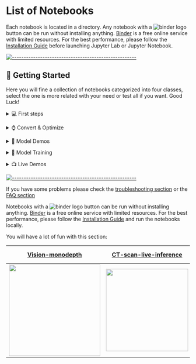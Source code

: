 # List of Notebooks

Each notebook is located in a directory. Any notebook with a ![binder logo](https://mybinder.org/badge_logo.svg) button can be run without installing anything. [Binder](https://mybinder.org/) is a free online service with limited resources. For the best performance, please follow the [Installation Guide](https://github.com/openvinotoolkit/openvino_notebooks/blob/main/README.md#installation) before launching Jupyter Lab or
Jupyter Notebook.

[![-----------------------------------------------------](https://user-images.githubusercontent.com/10940214/155750931-fc094349-b6ec-4e1f-9f9a-113e67941119.jpg)]()

<div id='getting-started'/>

## 🚀 Getting Started



Here you will fine a collection of notebooks categorized into four classes, select the one is more related with your need or test all if you want. Good Luck! 

<div id='first-steps'/>

<p>
<details>
<summary> 💻 First steps </summary>

Brief tutorials that demonstrate how to use OpenVINO's Python API for inference.

| [001-hello-world](001-hello-world/)<br>[![Binder](https://mybinder.org/badge_logo.svg)](https://mybinder.org/v2/gh/openvinotoolkit/openvino_notebooks/HEAD?filepath=notebooks%2F001-hello-world%2F001-hello-world.ipynb) | [002-openvino-api](002-openvino-api/)<br>[![Binder](https://mybinder.org/badge_logo.svg)](https://mybinder.org/v2/gh/openvinotoolkit/openvino_notebooks/HEAD?filepath=notebooks%2F002-openvino-api%2F002-openvino-api.ipynb) | [003-hello-segmentation](003-hello-segmentation/)<br>[![Binder](https://mybinder.org/badge_logo.svg)](https://mybinder.org/v2/gh/openvinotoolkit/openvino_notebooks/HEAD?filepath=notebooks%2F003-hello-segmentation%2F003-hello-segmentation.ipynb) | [004-hello-detection](004-hello-detection/)<br>[![Binder](https://mybinder.org/badge_logo.svg)](https://mybinder.org/v2/gh/openvinotoolkit/openvino_notebooks/HEAD?filepath=notebooks%2F004-hello-detection%2F004-hello-detection.ipynb) | 
| -------------------------------------------------------------------------------- | --------------------------------------------------------------------------- | ------------------------------------------------------------------------- | ---------------------------------------------------------------------------------------- |  
| Classify an image with OpenVINO | Learn the OpenVINO Python API | Semantic segmentation with OpenVINO | Text detection with OpenVINO  | 
| <img src="https://user-images.githubusercontent.com/36741649/127170593-86976dc3-e5e4-40be-b0a6-206379cd7df5.jpg" width=140> | <img src="https://user-images.githubusercontent.com/15709723/127787560-d8ec4d92-b4a0-411f-84aa-007e90faba98.png" width=250> | <img src="https://user-images.githubusercontent.com/15709723/128290691-e2eb875c-775e-4f4d-a2f4-15134044b4bb.png" width=150> | <img src="https://user-images.githubusercontent.com/36741649/128489933-bf215a3f-06fa-4918-8833-cb0bf9fb1cc7.jpg" width=150>  | 
</details>
</p>



<div id='converte-and-optimize'/>

<p>
<details>
<summary> ⌚ Convert & Optimize</summary>

Tutorials that explain how to optimize and quantize models with OpenVINO tools.
	
| [101-tensorflow-to-openvino](101-tensorflow-to-openvino/)<br>[![Binder](https://mybinder.org/badge_logo.svg)](https://mybinder.org/v2/gh/openvinotoolkit/openvino_notebooks/HEAD?filepath=notebooks%2F101-tensorflow-to-openvino%2F101-tensorflow-to-openvino.ipynb) |  [102-pytorch-onnx-to-openvino](102-pytorch-onnx-to-openvino/) | [103-paddle-onnx-to-openvino](103-paddle-onnx-to-openvino/)<br>[![Binder](https://mybinder.org/badge_logo.svg)](https://mybinder.org/v2/gh/openvinotoolkit/openvino_notebooks/HEAD?filepath=notebooks%2F103-paddle-onnx-to-openvino%2F103-paddle-onnx-to-openvino-classification.ipynb) | [104-model-tools](104-model-tools/)<br>[![Binder](https://mybinder.org/badge_logo.svg)](https://mybinder.org/v2/gh/openvinotoolkit/openvino_notebooks/HEAD?filepath=notebooks%2F104-model-tools%2F104-model-tools.ipynb) | 
| -------------------------------------------------------------------------------- | --------------------------------------------------------------------------- | ------------------------------------------------------------------------- | ---------------------------------------------------------------------------------------- |  
| Convert TensorFlow models to OpenVINO IR | Convert PyTorch models to OpenVINO IR | Convert PaddlePaddle models to OpenVINO IR | Download, convert and benchmark models from Open Model Zoo  | 
| <img src="https://user-images.githubusercontent.com/15709723/127779167-9d33dcc6-9001-4d74-a089-8248310092fe.png" width=250> | <img src="https://user-images.githubusercontent.com/15709723/127779246-32e7392b-2d72-4a7d-b871-e79e7bfdd2e9.png" width=300 > | <img src="https://user-images.githubusercontent.com/15709723/127779326-dc14653f-a960-4877-b529-86908a6f2a61.png" width=300>  | <img src="https://user-images.githubusercontent.com/10940214/157541917-c5455105-b0d9-4adf-91a7-fbc142918015.png" width=150>  |
	
More amazing notebooks here! Please take a look of the complete list.

| Notebook | Description | 
| :-------------------------------------------------------------------------------------------------------------------------------------------------------------------------------------------------------------------------------------------------------------------------------------------------------------------------------------: | :------------------------------------------------------------------------------- | 
| [101-tensorflow-to-openvino](101-tensorflow-to-openvino/)<br>[![Binder](https://mybinder.org/badge_logo.svg)](https://mybinder.org/v2/gh/openvinotoolkit/openvino_notebooks/HEAD?filepath=notebooks%2F101-tensorflow-to-openvino%2F101-tensorflow-to-openvino.ipynb) | Convert TensorFlow models to OpenVINO IR | 
| [102-pytorch-onnx-to-openvino](102-pytorch-onnx-to-openvino/) | Convert PyTorch models to OpenVINO IR | 
| [103-paddle-onnx-to-openvino](103-paddle-onnx-to-openvino/)<br>[![Binder](https://mybinder.org/badge_logo.svg)](https://mybinder.org/v2/gh/openvinotoolkit/openvino_notebooks/HEAD?filepath=notebooks%2F103-paddle-onnx-to-openvino%2F103-paddle-onnx-to-openvino-classification.ipynb) | Convert PaddlePaddle models to OpenVINO IR | 
| [104-model-tools](104-model-tools/)<br>[![Binder](https://mybinder.org/badge_logo.svg)](https://mybinder.org/v2/gh/openvinotoolkit/openvino_notebooks/HEAD?filepath=notebooks%2F104-model-tools%2F104-model-tools.ipynb) | Download, convert and benchmark models from Open Model Zoo | 
| [105-language-quantize-bert](105-language-quantize-bert/) | Optimize and quantize a pre-trained BERT model |
| [106-auto-device](106-auto-device/) | Demonstrate how to use AUTO Device |
| [107-speech-recognition-quantization](notebooks/107-speech-recognition-quantization/) | Optimize and quantize a pre-trained Wav2Vec2 speech model |
| [110-ct-segmentation-quantize](110-ct-segmentation-quantize/)<br> | Quantize a kidney segmentation model and show live inference | 
| [111-detection-quantization](111-detection-quantization/)<br>[![Binder](https://mybinder.org/badge_logo.svg)](https://mybinder.org/v2/gh/openvinotoolkit/openvino_notebooks/HEAD?filepath=notebooks%2F111-detection-quantization%2F111-detection-quantization.ipynb) | Quantize an object detection model | 
| [112-pytorch-post-training-quantization-nncf](112-pytorch-post-training-quantization-nncf/) | Use Neural Network Compression Framework (NNCF) to quantize PyTorch model in post-training mode (without model fine-tuning)| 
| [113-image-classification-quantization](113-image-classification-quantization/) | Image Classification Models with POT |
| [114-quantization-simplified-mode](114-quantization-simplified-mode/) | Quantize Image Classification Models with POT in Simplified Mode| |
</details>
</p>

<div id='model-demos'/>

<p>
<details>
<summary> 🎯 Model Demos</summary>
	
Demos that demonstrate inference on a particular model.
	
| [210-ct-scan-live-inference](210-ct-scan-live-inference/)<br>[![Binder](https://mybinder.org/badge_logo.svg)](https://mybinder.org/v2/gh/openvinotoolkit/openvino_notebooks/HEAD?filepath=notebooks%2F210-ct-scan-live-inference%2F210-ct-scan-live-inference.ipynb) | [211-speech-to-text](211-speech-to-text/)<br>[![Binder](https://mybinder.org/badge_logo.svg)](https://mybinder.org/v2/gh/openvinotoolkit/openvino_notebooks/HEAD?filepath=notebooks%2F211-speech-to-text%2F211-speech-to-text.ipynb) | [213-question-answering](213-question-answering/)<br>[![Binder](https://mybinder.org/badge_logo.svg)](https://mybinder.org/v2/gh/openvinotoolkit/openvino_notebooks/HEAD?filepath=notebooks%2F213-question-answering%2F213-question-answering.ipynb) | [208-optical-character-recognition](208-optical-character-recognition/)<br> |  [209-handwritten-ocr](209-handwritten-ocr/)<br>[![Binder](https://mybinder.org/badge_logo.svg)](https://mybinder.org/v2/gh/openvinotoolkit/openvino_notebooks/HEAD?filepath=notebooks%2F209-handwritten-ocr%2F209-handwritten-ocr.ipynb) |  
| -------------------------------------------------------------------------------- | --------------------------------------------------------------------------- | ------------------------------------------------------------------------- | ---------------------------------------------------------------------------------------- | --------------------------------------------------------------------------------------- | 
| Show live inference on segmentation of CT-scan data | Run inference on speech-to-text recognition model | Answer your questions basing on a context | Annotate text on images using text recognition resnet | OCR for handwritten simplified Chinese and Japanese |
|<img src="https://user-images.githubusercontent.com/15709723/134784204-cf8f7800-b84c-47f5-a1d8-25a9afab88f8.gif" width=225>| <img src="https://user-images.githubusercontent.com/36741649/140987347-279de058-55d7-4772-b013-0f2b12deaa61.png" width=225> | <img src="https://user-images.githubusercontent.com/4547501/152571639-ace628b2-e3d2-433e-8c28-9a5546d76a86.gif" width=225> | <img src="https://user-images.githubusercontent.com/36741649/129315292-a37266dc-dfb2-4749-bca5-2ac9c1e93d64.jpg" width=225> | <img width="425" alt="handwritten_simplified_chinese_test" src="https://user-images.githubusercontent.com/36741649/132660640-da2211ec-c389-450e-8980-32a75ed14abb.png"> <br> 的人不一了是他有为在责新中任自之我们 |
	
More amazing notebooks here! Please take a look of the complete list.
	
| Notebook | Description | Preview |
| :-------------------------------------------------------------------------------------------------------------------------------------------------------------------------------------------------------------------------------------------------------------------------------------------------------------------------------------: | :------------------------------------------------------------------------------- | :------------------------------------------------------------------------------------------------------------------------------------------------------------------------------------------------------------------------------------------------------: |
| [201-vision-monodepth](201-vision-monodepth/)<br>[![Binder](https://mybinder.org/badge_logo.svg)](https://mybinder.org/v2/gh/openvinotoolkit/openvino_notebooks/HEAD?filepath=notebooks%2F201-vision-monodepth%2F201-vision-monodepth.ipynb) | Monocular depth estimation with images and video | <img src="https://user-images.githubusercontent.com/15709723/127752390-f6aa371f-31b5-4846-84b9-18dd4f662406.gif" width=250> |
| [202-vision-superresolution-image](202-vision-superresolution/)<br>[![Binder](https://mybinder.org/badge_logo.svg)](https://mybinder.org/v2/gh/openvinotoolkit/openvino_notebooks/HEAD?filepath=notebooks%2F202-vision-superresolution%2F202-vision-superresolution-image.ipynb) | Upscale raw images with a super resolution model | <img src="202-vision-superresolution/data/tower.jpg" width="70">→<img src="202-vision-superresolution/data/tower.jpg" width="130"> |
| [202-vision-superresolution-video](202-vision-superresolution/)<br>[![Binder](https://mybinder.org/badge_logo.svg)](https://mybinder.org/v2/gh/openvinotoolkit/openvino_notebooks/HEAD?filepath=notebooks%2F202-vision-superresolution%2F202-vision-superresolution-video.ipynb) | Turn 360p into 1080p video using a super resolution model | <img src="https://user-images.githubusercontent.com/15709723/127269258-a8e2c03e-731e-4317-b5b2-ed2ee767ff5e.gif" width=80>→<img src="https://user-images.githubusercontent.com/15709723/127269258-a8e2c03e-731e-4317-b5b2-ed2ee767ff5e.gif" width="125"> |
| [205-vision-background-removal](205-vision-background-removal/)<br>[![Binder](https://mybinder.org/badge_logo.svg)](https://mybinder.org/v2/gh/openvinotoolkit/openvino_notebooks/HEAD?filepath=notebooks%2F205-vision-background-removal%2F205-vision-background-removal.ipynb) | Remove and replace the background in an image using salient object detection | <img src="https://user-images.githubusercontent.com/15709723/125184237-f4b6cd00-e1d0-11eb-8e3b-d92c9a728372.png" width=455> |
| [206-vision-paddlegan-anime](206-vision-paddlegan-anime/)<br>[![Binder](https://mybinder.org/badge_logo.svg)](https://mybinder.org/v2/gh/openvinotoolkit/openvino_notebooks/HEAD?filepath=notebooks%2F206-vision-paddlegan-anime%2F206-vision-paddlegan-anime.ipynb) | Turn an image into anime using a GAN | <img src="https://user-images.githubusercontent.com/15709723/127788059-1f069ae1-8705-4972-b50e-6314a6f36632.jpeg" width=100>→<img src="https://user-images.githubusercontent.com/15709723/125184441-b4584e80-e1d2-11eb-8964-d8131cd97409.png" width=100> |
| [207-vision-paddlegan-superresolution](207-vision-paddlegan-superresolution/)<br>[![Binder](https://mybinder.org/badge_logo.svg)](https://mybinder.org/v2/gh/openvinotoolkit/openvino_notebooks/HEAD?filepath=notebooks%2F207-vision-paddlegan-superresolution%2F207-vision-paddlegan-superresolution.ipynb) | Upscale small images with superresolution using a PaddleGAN model| |
| [208-optical-character-recognition](208-optical-character-recognition/)<br> | Annotate text on images using text recognition resnet | <img src="https://user-images.githubusercontent.com/36741649/129315292-a37266dc-dfb2-4749-bca5-2ac9c1e93d64.jpg" width=225> |
| [209-handwritten-ocr](209-handwritten-ocr/)<br>[![Binder](https://mybinder.org/badge_logo.svg)](https://mybinder.org/v2/gh/openvinotoolkit/openvino_notebooks/HEAD?filepath=notebooks%2F209-handwritten-ocr%2F209-handwritten-ocr.ipynb) | OCR for handwritten simplified Chinese and Japanese | <img width="425" alt="handwritten_simplified_chinese_test" src="https://user-images.githubusercontent.com/36741649/132660640-da2211ec-c389-450e-8980-32a75ed14abb.png"> <br> 的人不一了是他有为在责新中任自之我们 |
| [210-ct-scan-live-inference](210-ct-scan-live-inference/)<br>[![Binder](https://mybinder.org/badge_logo.svg)](https://mybinder.org/v2/gh/openvinotoolkit/openvino_notebooks/HEAD?filepath=notebooks%2F210-ct-scan-live-inference%2F210-ct-scan-live-inference.ipynb) | Show live inference on segmentation of CT-scan data | <img src="https://user-images.githubusercontent.com/77325899/154280563-0e94f972-2d1a-44f9-a894-1b61699d1781.gif" width=225> |
| [211-speech-to-text](211-speech-to-text/)<br>[![Binder](https://mybinder.org/badge_logo.svg)](https://mybinder.org/v2/gh/openvinotoolkit/openvino_notebooks/HEAD?filepath=notebooks%2F211-speech-to-text%2F211-speech-to-text.ipynb) | Run inference on speech-to-text recognition model | <img src="https://user-images.githubusercontent.com/36741649/140987347-279de058-55d7-4772-b013-0f2b12deaa61.png" width=225>|
| [212-onnx-style-transfer](212-onnx-style-transfer/)<br>[![Binder](https://mybinder.org/badge_logo.svg)](https://mybinder.org/v2/gh/openvinotoolkit/openvino_notebooks/HEAD?filepath=notebooks%2F212-onnx-style-transfer%2F212-onnx-style-transfer.ipynb) | Transform images to five different styles with neural style transfer | <img src="https://user-images.githubusercontent.com/77325899/147358090-ff5b21f5-0efb-4aff-8444-9d07add49b92.png" width=100>→<img src="https://user-images.githubusercontent.com/77325899/147358009-0cf10d51-3150-40cb-a776-074558b98da5.png" width=100>|
| [213-question-answering](213-question-answering/)<br>[![Binder](https://mybinder.org/badge_logo.svg)](https://mybinder.org/v2/gh/openvinotoolkit/openvino_notebooks/HEAD?filepath=notebooks%2F213-question-answering%2F213-question-answering.ipynb) | Answer your questions basing on a context | <img src="https://user-images.githubusercontent.com/4547501/152571639-ace628b2-e3d2-433e-8c28-9a5546d76a86.gif" width=225> |
| [214-vision-paddle-classification](214-vision-paddle-classification/)<br>[![Binder](https://mybinder.org/badge_logo.svg)](https://mybinder.org/v2/gh/openvinotoolkit/openvino_notebooks/HEAD?filepath=notebooks%2F214-vision-paddle-classification%2F214-vision-paddle-classification.ipynb) | PaddlePaddle Image Classification with OpenVINO| |
| [218-vehicle-detection-and-recognition](218-vehicle-detection-and-recognition/)<br> | Use pre-trained models to detect and recognize vehicles and their attributes with OpenVINO | <img src = "https://user-images.githubusercontent.com/47499836/163544861-fa2ad64b-77df-4c16-b065-79183e8ed964.png" width=225> |
| [224-vision-image-colorization](224-vision-image-colorization/)<br> | Use pre-trained models to colorize black \& white images using OpenVINO | <img src = "https://user-images.githubusercontent.com/18904157/166343139-c6568e50-b856-4066-baef-5cdbd4e8bc18.png" width=225> |


</details>
</p>

<div id='model-training'/>

<p>
<details>
<summary> 🏃 Model Training</summary>

Tutorials that include code to train neural networks.
| Notebook | Description | Preview |
| :-------------------------------------------------------------------------------------------------------------------------------------------------------------------------------------------------------------------------------------------------------------------------------------------------------------------------------------: | :------------------------------------------------------------------------------- | :------------------------------------------------------------------------------------------------------------------------------------------------------------------------------------------------------------------------------------------------------: |
| [301-tensorflow-training-openvino](301-tensorflow-training-openvino/) | Train a flower classification model from TensorFlow, then convert to OpenVINO IR | <img src="https://user-images.githubusercontent.com/15709723/127779607-8fa34947-1c35-4260-8d04-981c41a2a2cc.png" width=390> |
| [301-tensorflow-training-openvino-pot](301-tensorflow-training-openvino/) | Use Post-training Optimization Tool (POT) to quantize the flowers model | |
| [302-pytorch-quantization-aware-training](302-pytorch-quantization-aware-training) | Use Neural Network Compression Framework (NNCF) to quantize PyTorch model | |
| [305-tensorflow-quantization-aware-training](305-tensorflow-quantization-aware-training) | Use Neural Network Compression Framework (NNCF) to quantize TensorFlow model | |
</details>
</p>

<div id='live-demos'/>

<p>
<details>
<summary> 📺 Live Demos</summary>

Live inference demos that run on a webcam or video files.
	
| [401-object-detection-webcam](401-object-detection-webcam/)<br>[![Binder](https://mybinder.org/badge_logo.svg)](https://mybinder.org/v2/gh/openvinotoolkit/openvino_notebooks/HEAD?filepath=notebooks%2F401-object-detection-webcam%2F401-object-detection.ipynb) | [402-pose-estimation-webcam](402-pose-estimation-webcam/)<br>[![Binder](https://mybinder.org/badge_logo.svg)](https://mybinder.org/v2/gh/openvinotoolkit/openvino_notebooks/HEAD?filepath=notebooks%2F402-pose-estimation-webcam%2F402-pose-estimation.ipynb) | [403-action-recognition-webcam](403-action-recognition-webcam/)<br>[![Binder](https://mybinder.org/badge_logo.svg)](https://mybinder.org/v2/gh/openvinotoolkit/openvino_notebooks/HEAD?filepath=notebooks%2F403-action-recognition-webcam%2F403-action-recognition-webcam.ipynb) | 
| -------------------------------------------------------------------------------- | --------------------------------------------------------------------------- | ------------------------------------------------------------------------- | 
|Object detection with a webcam or video file | Human pose estimation with a webcam or video file |  Human action recognition with a webcam or video file |
| <img src="https://user-images.githubusercontent.com/4547501/141471665-82b28c86-cf64-4bfe-98b3-c314658f2d96.gif" width=225> | <img src="https://user-images.githubusercontent.com/4547501/138267961-41d754e7-59db-49f6-b700-63c3a636fad7.gif" width=225> |  <img src="https://user-images.githubusercontent.com/10940214/151552326-642d6e49-f5a0-4fc1-bf14-ae3f457e1fec.gif" width=225> | 


</details>
</p>

[![-----------------------------------------------------](https://user-images.githubusercontent.com/10940214/155750931-fc094349-b6ec-4e1f-9f9a-113e67941119.jpg)]()

If you have some problems please check the [troubleshooting section](https://github.com/openvinotoolkit/openvino_notebooks/blob/main/README.md#troubleshooting) or the [FAQ section](https://github.com/openvinotoolkit/openvino_notebooks/blob/main/README.md#faq)

Notebooks with a ![binder logo](https://mybinder.org/badge_logo.svg) button can be run without installing anything. [Binder](https://mybinder.org/) is a free online service with limited resources. For the best performance, please follow the [Installation Guide](ttps://github.com/openvinotoolkit/openvino_notebooks/blob/main/README.md#installation) and run the notebooks locally.

You will have a lot of fun with this section:

| [Vision-monodepth](201-vision-monodepth/) | [CT-scan-live-inference](210-ct-scan-live-inference/) | [Object-detection-webcam](401-object-detection-webcam/) | [Pose-estimation-webcam](402-pose-estimation-webcam/) | [Action-recognition-webcam](403-action-recognition-webcam/) | 
| -------------------------------------------------------------------------------- | --------------------------------------------------------------------------- | ------------------------------------------------------------------------- | ---------------------------------------------------------------------------------------- | --------------------------------------------------------------------------------------- | 
| <img src="https://user-images.githubusercontent.com/15709723/127752390-f6aa371f-31b5-4846-84b9-18dd4f662406.gif" width=250> | <img src="https://user-images.githubusercontent.com/15709723/134784204-cf8f7800-b84c-47f5-a1d8-25a9afab88f8.gif" width=225> | <img src="https://user-images.githubusercontent.com/4547501/141471665-82b28c86-cf64-4bfe-98b3-c314658f2d96.gif" width=225> | <img src="https://user-images.githubusercontent.com/4547501/138267961-41d754e7-59db-49f6-b700-63c3a636fad7.gif" width=225>  | <img src="https://user-images.githubusercontent.com/10940214/151552326-642d6e49-f5a0-4fc1-bf14-ae3f457e1fec.gif" width=225> | 


